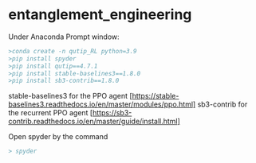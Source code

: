 # entanglement_engineering

Under Anaconda Prompt window:
```bibtex
>conda create -n qutip_RL python=3.9
>pip install spyder
>pip install qutip==4.7.1
>pip install stable-baselines3==1.8.0
>pip install sb3-contrib==1.8.0
```
stable-baselines3 for the PPO agent [https://stable-baselines3.readthedocs.io/en/master/modules/ppo.html]
sb3-contrib for the recurrent PPO agent [https://sb3-contrib.readthedocs.io/en/master/guide/install.html]

Open spyder by the command
```bibtex
> spyder
```

